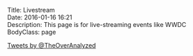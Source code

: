 Title: Livestream  
Date: 2016-01-16 16:21  
Description: This page is for live-streaming events like WWDC  
BodyClass: page  

<script>!function(d,s,id){var js,fjs=d.getElementsByTagName(s)[0],p=/^http:/.test(d.location)?'http':'https';if(!d.getElementById(id)){js=d.createElement(s);js.id=id;js.src=p+"://platform.twitter.com/widgets.js";fjs.parentNode.insertBefore(js,fjs);}}(document,"script","twitter-wjs");</script>

<p><a class="twitter-timeline" href="https://twitter.com/TheOverAnalyzed" data-widget-id="598696366542458882">Tweets by @TheOverAnalyzed</a></p>